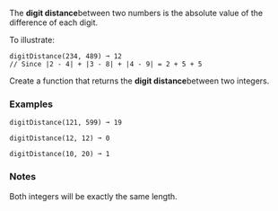 The **digit distance**between two numbers is the absolute value of the difference of each digit.

To illustrate:

    digitDistance(234, 489) ➞ 12
    // Since |2 - 4| + |3 - 8| + |4 - 9| = 2 + 5 + 5

Create a function that returns the **digit distance**between two integers.


### Examples ###
    digitDistance(121, 599) ➞ 19

    digitDistance(12, 12) ➞ 0

    digitDistance(10, 20) ➞ 1


### Notes ###
Both integers will be exactly the same length.